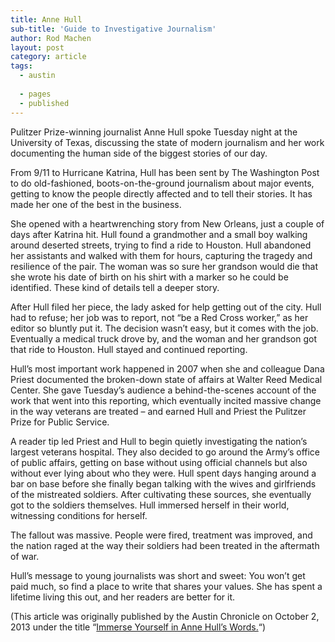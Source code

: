 ```yaml
---
title: Anne Hull
sub-title: 'Guide to Investigative Journalism'
author: Rod Machen
layout: post
category: article
tags:
  - austin
  
  - pages
  - published
---
```



<p dir="ltr">
  Pulitzer Prize-winning journalist Anne Hull spoke Tuesday night at the University of Texas, discussing the state of modern journalism and her work documenting the human side of the biggest stories of our day.
</p>

<p dir="ltr">
  From 9/11 to Hurricane Katrina, Hull has been sent by The Washington Post to do old-fashioned, boots-on-the-ground journalism about major events, getting to know the people directly affected and to tell their stories. It has made her one of the best in the business.<!--more-->
</p>

<p dir="ltr">
  She opened with a heartwrenching story from New Orleans, just a couple of days after Katrina hit. Hull found a grandmother and a small boy walking around deserted streets, trying to find a ride to Houston. Hull abandoned her assistants and walked with them for hours, capturing the tragedy and resilience of the pair. The woman was so sure her grandson would die that she wrote his date of birth on his shirt with a marker so he could be identified. These kind of details tell a deeper story.
</p>

<p dir="ltr">
  After Hull filed her piece, the lady asked for help getting out of the city. Hull had to refuse; her job was to report, not &#8220;be a Red Cross worker,&#8221; as her editor so bluntly put it. The decision wasn&#8217;t easy, but it comes with the job. Eventually a medical truck drove by, and the woman and her grandson got that ride to Houston. Hull stayed and continued reporting.
</p>

<p dir="ltr">
  Hull&#8217;s most important work happened in 2007 when she and colleague Dana Priest documented the broken-down state of affairs at Walter Reed Medical Center. She gave Tuesday&#8217;s audience a behind-the-scenes account of the work that went into this reporting, which eventually incited massive change in the way veterans are treated – and earned Hull and Priest the Pulitzer Prize for Public Service.
</p>

<p dir="ltr">
  A reader tip led Priest and Hull to begin quietly investigating the nation’s largest veterans hospital. They also decided to go around the Army’s office of public affairs, getting on base without using official channels but also without ever lying about who they were. Hull spent days hanging around a bar on base before she finally began talking with the wives and girlfriends of the mistreated soldiers. After cultivating these sources, she eventually got to the soldiers themselves. Hull immersed herself in their world, witnessing conditions for herself.
</p>

<p dir="ltr">
  The fallout was massive. People were fired, treatment was improved, and the nation raged at the way their soldiers had been treated in the aftermath of war.
</p>

<p dir="ltr">
  Hull’s message to young journalists was short and sweet: You won’t get paid much, so find a place to write that shares your values. She has spent a lifetime living this out, and her readers are better for it.

(This article was originally published by the Austin Chronicle on October 2, 2013 under the title “<a href="http://www.austinchronicle.com/daily/books/2013-10-02/immerse-yourself-in-anne-hulls-words/" target="_blank">Immerse Yourself in Anne Hull&#8217;s Words.</a>“)
</p>
